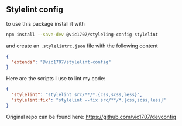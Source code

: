 ## Stylelint config

to use this package install it with

```bash
npm install --save-dev @vic1707/styleling-config stylelint
```

and create an `.stylelintrc.json` file with the following content

```json
{
  "extends": "@vic1707/stylelint-config"
}
```

Here are the scripts I use to lint my code:

```json
{
  "stylelint": "stylelint src/**/*.{css,scss,less}",
  "stylelint:fix": "stylelint --fix src/**/*.{css,scss,less}"
}
```

Original repo can be found here: https://github.com/vic1707/devconfig
